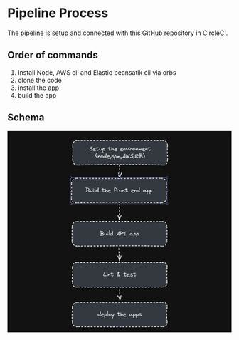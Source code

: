 # Pipeline Process

The pipeline is setup and connected with this GitHub repository in CircleCI.

## Order of commands

1. install Node, AWS cli and Elastic beansatlk cli via orbs
2. clone the code
3. install the app
4. build the app

## Schema

![Pipeline Schema](./images/pipeline.png)
